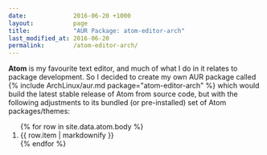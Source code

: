 ```yaml
---
date:             2016-06-20 +1000
layout:           page
title:            "AUR Package: atom-editor-arch"
last_modified_at: 2016-06-20
permalink:        /atom-editor-arch/
---
```


**Atom** is my favourite text editor, and much of what I do in it relates to package development. So I decided to create my own AUR package called {% include ArchLinux/aur.md package="atom-editor-arch" %} which would build the latest stable release of Atom from source code, but with the following adjustments to its bundled (or pre-installed) set of Atom packages/themes:

<ol>
{% for row in site.data.atom.body %}
  <li>{{ row.item | markdownify }}</li>
{% endfor %}
</ol>

